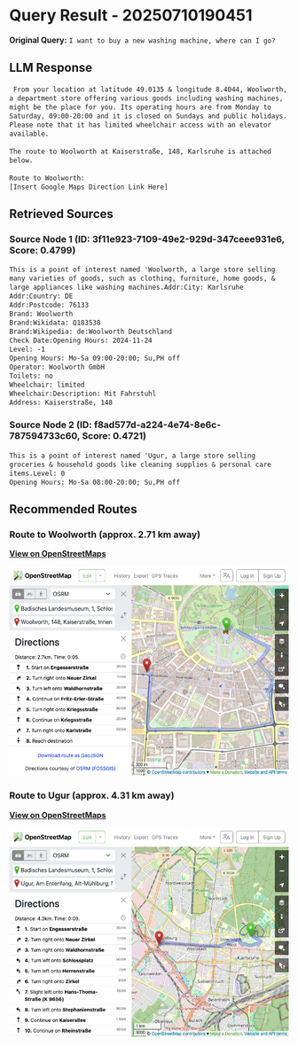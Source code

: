 # Query Result - 20250710190451

**Original Query:** `I want to buy a new washing machine, where can I go?`

## LLM Response

```
 From your location at latitude 49.0135 & longitude 8.4044, Woolworth, a department store offering various goods including washing machines, might be the place for you. Its operating hours are from Monday to Saturday, 09:00-20:00 and it is closed on Sundays and public holidays. Please note that it has limited wheelchair access with an elevator available.

The route to Woolworth at Kaiserstraße, 148, Karlsruhe is attached below.

Route to Woolworth:
[Insert Google Maps Direction Link Here]
```

## Retrieved Sources

### Source Node 1 (ID: 3f11e923-7109-49e2-929d-347ceee931e6, Score: 0.4799)
```
This is a point of interest named 'Woolworth, a large store selling many varieties of goods, such as clothing, furniture, home goods, & large appliances like washing machines.Addr:City: Karlsruhe
Addr:Country: DE
Addr:Postcode: 76133
Brand: Woolworth
Brand:Wikidata: Q183538
Brand:Wikipedia: de:Woolworth Deutschland
Check Date:Opening Hours: 2024-11-24
Level: -1
Opening Hours: Mo-Sa 09:00-20:00; Su,PH off
Operator: Woolworth GmbH
Toilets: no
Wheelchair: limited
Wheelchair:Description: Mit Fahrstuhl
Address: Kaiserstraße, 148
```

### Source Node 2 (ID: f8ad577d-a224-4e74-8e6c-787594733c60, Score: 0.4721)
```
This is a point of interest named 'Ugur, a large store selling groceries & household goods like cleaning supplies & personal care items.Level: 0
Opening Hours: Mo-Sa 08:00-20:00; Su,PH off
```

## Recommended Routes

### Route to Woolworth (approx. 2.71 km away)
**[View on OpenStreetMaps](https://www.openstreetmap.org/directions?from=49.0135,8.4044&to=49.0101969,8.3946136)**

![Route to Woolworth](route_20250710190505_49.0135_8.4044_to_49.0101969_8.3946136.png)

### Route to Ugur (approx. 4.31 km away)
**[View on OpenStreetMaps](https://www.openstreetmap.org/directions?from=49.0135,8.4044&to=49.0109896,8.3594022)**

![Route to Ugur](route_20250710190525_49.0135_8.4044_to_49.0109896_8.3594022.png)

